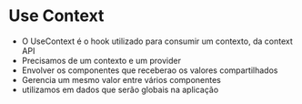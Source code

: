 # Use Context

- O UseContext é o hook utilizado para consumir um contexto, da context API
- Precisamos de um contexto e um provider
- Envolver os componentes que receberao os valores compartilhados
- Gerencia um mesmo valor entre vários componentes
- utilizamos em dados que serão globais na aplicação
